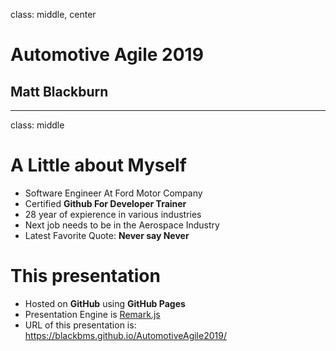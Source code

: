 class: middle, center  
# Automotive Agile 2019  
## Matt Blackburn  

---
class: middle
# A Little about Myself

* Software Engineer At Ford Motor Company
* Certified **Github For Developer Trainer**
* 28 year of expierence in various industries
* Next job needs to be in the Aerospace Industry
* Latest Favorite Quote:  **Never say Never**

# This presentation
* Hosted on **GitHub** using **GitHub Pages**
* Presentation Engine is [Remark.js](https://remarkjs.com/#1)
* URL of this presentation is: https://blackbms.github.io/AutomotiveAgile2019/
